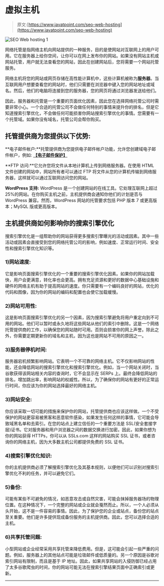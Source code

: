 # 虚拟主机

> 原文:[https://www.javatpoint.com/seo-web-hosting](https://www.javatpoint.com/seo-web-hosting)

![SEO Web hosting 1](../Images/e1a4f0682597b832856839358e7df996.png)

网络托管是指网络主机向网站提供的一种服务，目的是使网站对互联网上的用户可用。它在服务器上给你空间，让你可以在网上发布你的网站。如果没有网站主机或网站托管，用户就无法查看您的网站，因此在创建网站后，您将需要一个网站托管服务。

网络主机将您的网站或网页存储在高性能计算机中，这些计算机被称为**服务器**。当互联网用户想要查看您的网站时，他们只需要在浏览器中键入您的网站地址或域名。然后，他们的电脑将连接到您的服务器，您的网页将通过浏览器发送给他们。

因此，服务器和托管是一个重要的页面优化因素，因此您在选择网络托管公司时需要非常小心。一个合适的托管公司不会做任何特别的事情来提升你的排名，但是它知道搜索引擎优化，不会做任何可能损害你网站搜索引擎优化的事情。您需要有一个托管域。如果你没有域名，托管公司会帮你购买。

## 托管提供商为您提供以下优势:

**电子邮件帐户:**托管提供商为您提供电子邮件帐户功能，允许您创建域电子邮件帐户，例如: **[【电子邮件保护】](/cdn-cgi/l/email-protection)**

**FTP 访问:**它允许您将文件从本地计算机上传到网络服务器。在使用 HTML 文件创建的网站中，网站所有者可以通过 FTP 将文件从您的计算机传输到网络服务器，这样就可以通过互联网访问您的网站。

**WordPress 支持:** WordPress 是一个创建网站的在线工具。它处理互联网上超过 25%的网站。在你购买主机之前，主机提供商会通知你他们的计划是否与 WordPress 兼容。然而，WordPress 网站的托管要求包括 PHP 版本 7 或更高版本；MySQL 版或更高版本。

## 主机提供商如何影响你的搜索引擎优化

搜索引擎优化是一组帮助你的网站获得更多搜索引擎曝光的活动或因素。其中一些活动或因素会直接受到您的网络托管公司的影响，例如速度、正常运行时间、安全性和搜索引擎优化知识等。

### 1)网站速度:

它是影响页面搜索引擎优化的一个重要的搜索引擎优化因素。如果你的网站加载快，用户会更满意，转化率也会更高。拥有充足资源和更好的数据中心基础设施和硬件的网络主机有助于提高网站的速度。你只需要有一个编码良好的网站，优化的代码和图像，因为你的网站的编码和配置也会使它加载缓慢。

### 2)网站可用性:

这是影响页面搜索引擎优化的另一个因素，因为搜索引擎避免将用户重定向到不可用的网站。他们可以暂时或永久地将这些网站从他们的索引中删除。这是一个网络托管提供商的工作，以确保您的网站随时可用。否则会损害你的网上声誉。除此之外，你需要定期更新你的域名和主机，因为这也是网站不可用的原因之一。

### 3)服务器停机时间:

服务器宕机频繁影响网站。它表明一个不可靠的网络主机。它不仅影响网站的性能，还会降低网站的搜索引擎优化和搜索引擎优化。例如，当一个网站关闭时，当谷歌获得该网站相关内容的查询时，它不会显示在 SERPs 上。最终会降低网站的排名，增加跳出率，影响网站的权威性。所以，为了确保你的网站有更好的正常运行时间，你应该为你的网站选择最好的网络主机。

### 3)网站安全:

你应该采取一切可能的措施来保护你的网站，托管提供商也应该这样做。一个不受保护的网站更容易被黑客和恶意软件感染，如果发生任何这样的事情，它可能会导致域黑名单和去索引。在您的站点上建立信任的一个重要方法是 SSL(安全套接字层)证书。它对服务器和用户浏览器之间的数据交换进行加密。因此，如果你想为你的网站获得 HTTPs，你可以从 SSLs.com 这样的网站购买 SSL 证书，或者咨询你的网络主机，因为大多数主机公司都提供免费的 SSL 证书。

### 4)搜索引擎优化知识:

你的主机提供商必须了解搜索引擎优化及其基本规则，以便他们可以识别对搜索引擎优化不利的任务，并可以避免它们。

### 5)备份:

可能有某些不可避免的情况，如恶意攻击或自然灾害，可能会抹掉服务器场的物理位置。在这种情况下，一个完整的网站或企业就会戛然而止。所以，一个人必须从头开始，这不是一件容易的事情。因此，为了保护您的企业或站点，备份您的站点至关重要。他们是许多提供现成备份服务的主机提供商。因此，您可以选择合适的主机。

### 6)共享托管问题:

小型网站或企业经常采用共享托管来降低费用。但是，这可能会引起一些严重的问题。例如，服务器上的其他站点可能是垃圾邮件或低质量的。另一个原因是谷歌对索引网站有限制，而且是基于 IP 地址。因此，如果共享网站的入侵防御已经占用了太多谷歌爬虫的时间，你的网站可能无法在搜索引擎结果页面中正确索引或更新。

* * *